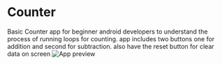 # Counter
Basic Counter app for beginner android developers to understand the process of running loops for counting. app includes two buttons one for addition and second for subtraction. also have the reset button for clear data on screen
![App preview](https://github.com/Wassi01/Counter/blob/master/app/src/main/res/drawable/img.png)
